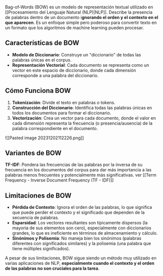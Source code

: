
Bag-of-Words (BOW) es un modelo de representación textual utilizado en [[Procesamiento del Lenguaje Natural (NLP)|NLP]]. Describe la presencia de palabras dentro de un documento i**gnorando el orden y el contexto en el que aparecen**. Es un enfoque simple pero poderoso para convertir texto en un formato que los algoritmos de machine learning pueden procesar.

## Características de BOW

- **Modelo de Diccionario**: Construye un "diccionario" de todas las palabras únicas en el corpus.
- **Representación Vectorial**: Cada documento se representa como un vector en este espacio de diccionario, donde cada dimensión corresponde a una palabra del diccionario.

## Cómo Funciona BOW

1. **Tokenización**: Divide el texto en palabras o tokens.
2. **Construcción del Diccionario**: Identifica todas las palabras únicas en todos los documentos para formar el diccionario.
3. **Vectorización**: Crea un vector para cada documento, donde el valor en cada dimensión representa la frecuencia (o presencia/ausencia) de la palabra correspondiente en el documento.

![[Pasted image 20231202112226.png]]

## Variantes de BOW

**TF-IDF**: Pondera las frecuencias de las palabras por la inversa de su frecuencia en los documentos del corpus para dar más importancia a las palabras menos frecuentes y potencialmente más significativas. ver [[Term Frequency - Inverse Document Frequency (TF - IDF)]]

## Limitaciones de BOW

- **Pérdida de Contexto**: Ignora el orden de las palabras, lo que significa que puede perder el contexto y el significado que dependen de la secuencia de palabras.
- **Esparsidad**: Los vectores resultantes son típicamente dispersos (la mayoría de sus elementos son cero), especialmente con diccionarios grandes, lo que es ineficiente en términos de almacenamiento y cálculo.
- **Sinónimos y Polisemia**: No maneja bien los sinónimos (palabras diferentes con significados similares) y la polisemia (una palabra que tiene múltiples significados).

A pesar de sus limitaciones, BOW sigue siendo un método muy utilizado en varias aplicaciones de NLP, **especialmente cuando el contexto y el orden de las palabras no son cruciales para la tarea**.
